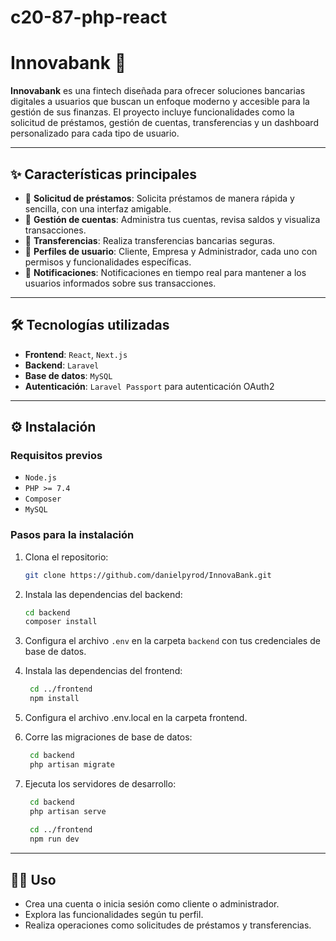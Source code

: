 # c20-87-php-react

# **Innovabank** 🚀

**Innovabank** es una fintech diseñada para ofrecer soluciones bancarias digitales a usuarios que buscan un enfoque moderno y accesible para la gestión de sus finanzas. El proyecto incluye funcionalidades como la solicitud de préstamos, gestión de cuentas, transferencias y un dashboard personalizado para cada tipo de usuario.

---

## ✨ **Características principales**

- 🏦 **Solicitud de préstamos**: Solicita préstamos de manera rápida y sencilla, con una interfaz amigable.
- 💼 **Gestión de cuentas**: Administra tus cuentas, revisa saldos y visualiza transacciones.
- 🔄 **Transferencias**: Realiza transferencias bancarias seguras.
- 👥 **Perfiles de usuario**: Cliente, Empresa y Administrador, cada uno con permisos y funcionalidades específicas.
- 🔔 **Notificaciones**: Notificaciones en tiempo real para mantener a los usuarios informados sobre sus transacciones.

---

## 🛠️ **Tecnologías utilizadas**

- **Frontend**: `React`, `Next.js`
- **Backend**: `Laravel`
- **Base de datos**: `MySQL`
- **Autenticación**: `Laravel Passport` para autenticación OAuth2

---

## ⚙️ **Instalación**

### **Requisitos previos**

- `Node.js`
- `PHP >= 7.4`
- `Composer`
- `MySQL`

### **Pasos para la instalación**

1. Clona el repositorio:

   ```bash
   git clone https://github.com/danielpyrod/InnovaBank.git
   ```
2. Instala las dependencias del backend:
      ```bash
   cd backend
   composer install
   ```

3. Configura el archivo `.env` en la carpeta `backend` con tus credenciales de base de datos.
4. Instala las dependencias del frontend:
    ```bash
     cd ../frontend
     npm install
     ```
5. Configura el archivo .env.local en la carpeta frontend.
6. Corre las migraciones de base de datos:
    ```bash
     cd backend
     php artisan migrate
     ```
7. Ejecuta los servidores de desarrollo:
   ```bash
    cd backend
    php artisan serve
      
    cd ../frontend
    npm run dev
   ```

---
## **🧑‍💻 Uso**
- Crea una cuenta o inicia sesión como cliente o administrador.
- Explora las funcionalidades según tu perfil.
- Realiza operaciones como solicitudes de préstamos y transferencias.
